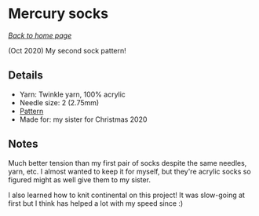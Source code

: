 # Mercury socks

[*Back to home page*](..)

(Oct 2020) My second sock pattern! 

## Details
- Yarn: Twinkle yarn, 100% acrylic
- Needle size: 2 (2.75mm) 
- [Pattern](https://www.ravelry.com/patterns/library/mercury-socks)
- Made for: my sister for Christmas 2020 

## Notes 
Much better tension than my first pair of socks despite the same needles, yarn, etc. I almost wanted to keep it for myself, but they're acrylic socks so figured might as well give them to my sister. 

I also learned how to knit continental on this project! It was slow-going at first but I think has helped a lot with my speed since :) 

